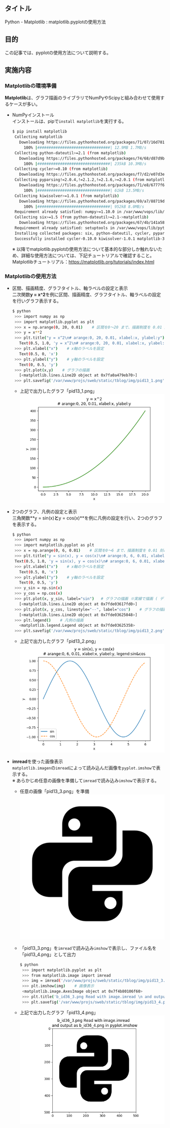 ## タイトル
Python - Matplotlib : matplotlib.pyplotの使用方法

## 目的
この記事では、pyplotの使用方法について説明する。

## 実施内容
### Matplotlibの環境準備
**Matplotlib**は、グラフ描画のライブラリでNumPyやScipyと組み合わせて使用するケースが多い。

- NumPyインストール<br>
インストールは、pipで`install matplotlib`を実行する。
  ```bash
  $ pip install matplotlib
   Collecting matplotlib
     Downloading https://files.pythonhosted.org/packages/71/07/16d781df15be30df4acfd536c479268f1208b2dfbc91e9ca5d92c9caf673/matplotlib-3.0.2-cp36-cp36m-manylinux1_x86_64.whl (12.9MB)
       100% |################################| 12.9MB 1.7MB/s
   Collecting python-dateutil>=2.1 (from matplotlib)
     Downloading https://files.pythonhosted.org/packages/74/68/d87d9b36af36f44254a8d512cbfc48369103a3b9e474be9bdfe536abfc45/python_dateutil-2.7.5-py2.py3-none-any.whl (225kB)
       100% |################################| 235kB 10.3MB/s
   Collecting cycler>=0.10 (from matplotlib)
     Downloading https://files.pythonhosted.org/packages/f7/d2/e07d3ebb2bd7af696440ce7e754c59dd546ffe1bbe732c8ab68b9c834e61/cycler-0.10.0-py2.py3-none-any.whl
   Collecting pyparsing!=2.0.4,!=2.1.2,!=2.1.6,>=2.0.1 (from matplotlib)
     Downloading https://files.pythonhosted.org/packages/71/e8/6777f6624681c8b9701a8a0a5654f3eb56919a01a78e12bf3c73f5a3c714/pyparsing-2.3.0-py2.py3-none-any.whl (59kB)
       100% |################################| 61kB 13.5MB/s
   Collecting kiwisolver>=1.0.1 (from matplotlib)
     Downloading https://files.pythonhosted.org/packages/69/a7/88719d132b18300b4369fbffa741841cfd36d1e637e1990f27929945b538/kiwisolver-1.0.1-cp36-cp36m-manylinux1_x86_64.whl (949kB)
       100% |################################| 952kB 8.0MB/s
   Requirement already satisfied: numpy>=1.10.0 in /var/www/vops/lib/python3.6/site-packages (from matplotlib) (1.15.4)
   Collecting six>=1.5 (from python-dateutil>=2.1->matplotlib)
     Downloading https://files.pythonhosted.org/packages/67/4b/141a581104b1f6397bfa78ac9d43d8ad29a7ca43ea90a2d863fe3056e86a/six-1.11.0-py2.py3-none-any.whl
   Requirement already satisfied: setuptools in /var/www/vops/lib/python3.6/site-packages (from kiwisolver>=1.0.1->matplotlib) (40.5.0)
   Installing collected packages: six, python-dateutil, cycler, pyparsing, kiwisolver, matplotlib
   Successfully installed cycler-0.10.0 kiwisolver-1.0.1 matplotlib-3.0.2 pyparsing-2.3.0 python-dateutil-2.7.5 six-1.11.0
  ```
  ※ 以降でmatplotlib.pyplotの使用方法について基本的な部分しか触れないため、詳細な使用方法については、下記チュートリアルで確認すること。<br>
  Matplotlibチュートリアル：https://matplotlib.org/tutorials/index.html<br>

### Matplotlibの使用方法
- 区間、描画精度、グラフタイトル、軸ラベルの設定と表示<br>
二次関数**y = x^2**を例に区間、描画精度、グラフタイトル、軸ラベルの設定を行いグラフ表示する。
  ```bash
  $ python
   >>> import numpy as np
   >>> import matplotlib.pyplot as plt
   >>> x = np.arange(0, 20, 0.01)    # 区間を0～20 まで、描画制度を 0.01 刻みに設定
   >>> y = x**2
   >>> plt.title("y = x^2\n# arange:0, 20, 0.01, xlabel:x, ylabel:y")    # グラフタイトルを設定
     Text(0.5, 1.0, 'y = x^2\n# arange:0, 20, 0.01, xlabel:x, ylabel:y')
   >>> plt.xlabel("x")    # x軸のラベルを設定
     Text(0.5, 0, 'x')
   >>> plt.ylabel("y")    # y軸のラベルを設定
     Text(0, 0.5, 'y')
   >>> plt.plot(x,y)    # グラフの描画
     [<matplotlib.lines.Line2D object at 0x7fa0a479eb70>]
   >>> plt.savefig('/var/www/projs/sweb/static/tblog/img/pid13_1.png')    # 各自の環境に合わせ、任意のパス、ファイル名を指定
  ```
  - 上記で出力したグラフ「pid13_1.png」
  ![pid13_1](/static/tblog/img/pid13_1.png)

- 2つのグラフ、凡例の設定と表示<br>
三角関数**y = sin(x)**と**y = cos(x)**を例に凡例の設定を行い、2つのグラフを表示する。
  ```bash
  $ python
   >>> import numpy as np
   >>> import matplotlib.pyplot as plt
   >>> x = np.arange(0, 6, 0.01)    # 区間を0～6 まで、描画制度を 0.01 刻みに設定
   >>> plt.title("y = sin(x), y = cos(x)\n# arange:0, 6, 0.01, xlabel:x, ylabel:y, legend:sin&cos")    # グラフタイトルを設定
   Text(0.5, 1.0, 'y = sin(x), y = cos(x)\n# arange:0, 6, 0.01, xlabel:x, ylabel:y, legend:sin&cos')
   >>> plt.xlabel("x")    # x軸のラベルを設定
     Text(0.5, 0, 'x')
   >>> plt.ylabel("y")    # y軸のラベルを設定
     Text(0, 0.5, 'y')
   >>> y_sin = np.sin(x)
   >>> y_cos = np.cos(x)
   >>> plt.plot(x, y_sin, label="sin")   # グラフの描画 ※実線で描画 ( デフォルト )
     [<matplotlib.lines.Line2D object at 0x7fde03617fd0>]
   >>> plt.plot(x, y_cos, linestyle="--", label="cos")    # グラフの描画 ※破線で描画
     [<matplotlib.lines.Line2D object at 0x7fde03625048>]
   >>> plt.legend()    # 凡例の描画
     <matplotlib.legend.Legend object at 0x7fde03625358>
   >>> plt.savefig('/var/www/projs/sweb/static/tblog/img/pid13_2.png')    # 各自の環境に合わせ、任意のパス、ファイル名を指定
  ```
  - 上記で出力したグラフ「pid13_2.png」
  ![pid13_2](/static/tblog/img/pid13_2.png)

- **imread**を使った画像表示<br>
`matplotlib.imagen`の`imread`によって読み込んだ画像を`pyplot.imshow`で表示する。<br>
※ あらかじめ任意の画像を準備して`imread`で読み込み`imshow`で表示する。

  - 任意の画像「pid13_3.png」を準備<br>
  ![pid13_3](/static/tblog/img/pid13_3.png)

  - 「pid13_3.png」を`imread`で読み込み`imshow`で表示し、ファイル名を「pid13_4.png」として出力
    ```bash
    $ python
     >>> import matplotlib.pyplot as plt
     >>> from matplotlib.image import imread
     >>> img = imread('/var/www/projs/sweb/static/tblog/img/pid13_3.png')    # 任意の画像をimgに読込み
     >>> plt.imshow(img)    # 画像表示
     <matplotlib.image.AxesImage object at 0x7f4b80106f60>
     >>> plt.title('b_id36_3.png Read with image.imread \n and output as b_id36_4.png in pyplot.imshow')    # グラフタイトルを設定
     >>> plt.savefig('/var/www/projs/sweb/static/tblog/img/pid13_4.png')
    ```

  - 上記で出力したグラフ「pid13_4.png」
  ![pid13_4](/static/tblog/img/pid13_4.png)


